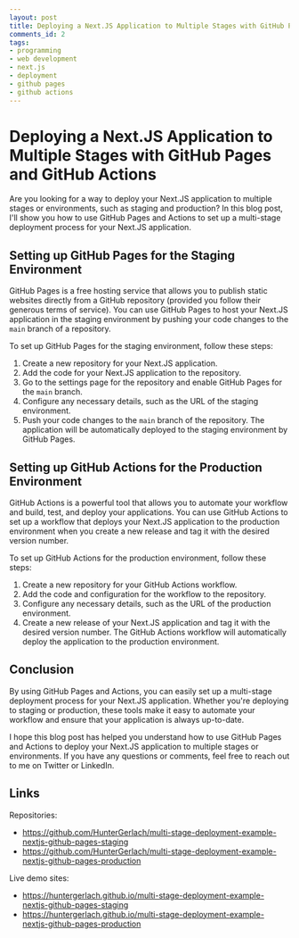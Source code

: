 ```yaml
---
layout: post
title: Deploying a Next.JS Application to Multiple Stages with GitHub Pages and GitHub Actions
comments_id: 2
tags:
- programming
- web development
- next.js
- deployment
- github pages
- github actions
---
```

# Deploying a Next.JS Application to Multiple Stages with GitHub Pages and GitHub Actions

Are you looking for a way to deploy your Next.JS application to multiple stages or environments, such as staging and production? In this blog post, I'll show you how to use GitHub Pages and Actions to set up a multi-stage deployment process for your Next.JS application.

## Setting up GitHub Pages for the Staging Environment

GitHub Pages is a free hosting service that allows you to publish static websites directly from a GitHub repository (provided you follow their generous terms of service). You can use GitHub Pages to host your Next.JS application in the staging environment by pushing your code changes to the `main` branch of a repository.

To set up GitHub Pages for the staging environment, follow these steps:

1. Create a new repository for your Next.JS application.
2. Add the code for your Next.JS application to the repository.
3. Go to the settings page for the repository and enable GitHub Pages for the `main` branch.
4. Configure any necessary details, such as the URL of the staging environment.
5. Push your code changes to the `main` branch of the repository. The application will be automatically deployed to the staging environment by GitHub Pages.

## Setting up GitHub Actions for the Production Environment

GitHub Actions is a powerful tool that allows you to automate your workflow and build, test, and deploy your applications. You can use GitHub Actions to set up a workflow that deploys your Next.JS application to the production environment when you create a new release and tag it with the desired version number.

To set up GitHub Actions for the production environment, follow these steps:

1. Create a new repository for your GitHub Actions workflow.
2. Add the code and configuration for the workflow to the repository.
3. Configure any necessary details, such as the URL of the production environment.
4. Create a new release of your Next.JS application and tag it with the desired version number. The GitHub Actions workflow will automatically deploy the application to the production environment.

## Conclusion

By using GitHub Pages and Actions, you can easily set up a multi-stage deployment process for your Next.JS application. Whether you're deploying to staging or production, these tools make it easy to automate your workflow and ensure that your application is always up-to-date.

I hope this blog post has helped you understand how to use GitHub Pages and Actions to deploy your Next.JS application to multiple stages or environments. If you have any questions or comments, feel free to reach out to me on Twitter or LinkedIn. 

## Links

Repositories:

- <https://github.com/HunterGerlach/multi-stage-deployment-example-nextjs-github-pages-staging>
- <https://github.com/HunterGerlach/multi-stage-deployment-example-nextjs-github-pages-production>

Live demo sites:

- <https://huntergerlach.github.io/multi-stage-deployment-example-nextjs-github-pages-staging>
- <https://huntergerlach.github.io/multi-stage-deployment-example-nextjs-github-pages-production>
